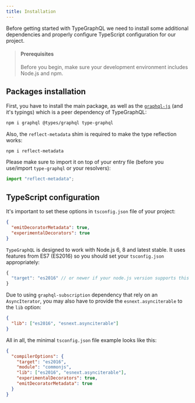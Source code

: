 ```yaml
---
title: Installation
---
```


Before getting started with TypeGraphQL we need to install some additional dependencies and properly configure TypeScript configuration for our project.

> #### Prerequisites
> Before you begin, make sure your development environment includes Node.js and npm.

## Packages installation

First, you have to install the main package, as well as the [`graphql-js`](https://github.com/graphql/graphql-js) (and it's typings) which is a peer dependency of TypeGraphQL:
```sh
npm i graphql @types/graphql type-graphql
```

Also, the `reflect-metadata` shim is required to make the type reflection works:
```sh
npm i reflect-metadata
```

Please make sure to import it on top of your entry file (before you use/import `type-graphql` or your resolvers):
```typescript
import "reflect-metadata";
```

## TypeScript configuration

It's important to set these options in `tsconfig.json` file of your project:
```json
{
  "emitDecoratorMetadata": true,
  "experimentalDecorators": true
}
```

`TypeGraphQL` is designed to work with Node.js 6, 8 and latest stable. It uses features from ES7 (ES2016) so you should set your `tsconfig.json` appropriately:
```js
{
  "target": "es2016" // or newer if your node.js version supports this
}
```

Due to using `graphql-subscription` dependency that rely on an `AsyncIterator`, you may also have to provide the `esnext.asynciterable` to the `lib` option:
```json
{
  "lib": ["es2016", "esnext.asynciterable"]
}
```

All in all, the minimal `tsconfig.json` file example looks like this:
```json
{
  "compilerOptions": {
    "target": "es2016",
    "module": "commonjs",
    "lib": ["es2016", "esnext.asynciterable"],
    "experimentalDecorators": true,
    "emitDecoratorMetadata": true
  }
}
```

